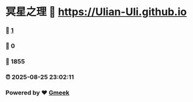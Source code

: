 # 冥星之理 :link: https://Ulian-Uli.github.io 
### :page_facing_up: [1](https://Ulian-Uli.github.io/tag.html) 
### :speech_balloon: 0 
### :hibiscus: 1855 
### :alarm_clock: 2025-08-25 23:02:11 
### Powered by :heart: [Gmeek](https://github.com/Meekdai/Gmeek)
